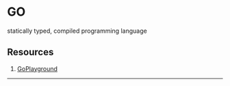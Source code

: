 # GO

statically typed, compiled programming language

## Resources

1. [GoPlayground](https://play.golang.org)

---